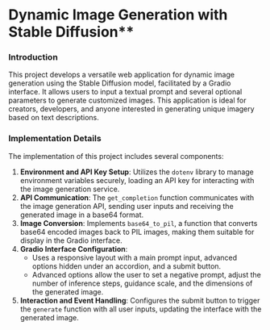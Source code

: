 # Dynamic Image Generation with Stable Diffusion**

### Introduction
This project develops a versatile web application for dynamic image generation using the Stable Diffusion model, facilitated by a Gradio interface. It allows users to input a textual prompt and several optional parameters to generate customized images. This application is ideal for creators, developers, and anyone interested in generating unique imagery based on text descriptions.

### Implementation Details
The implementation of this project includes several components:
1. **Environment and API Key Setup**: Utilizes the `dotenv` library to manage environment variables securely, loading an API key for interacting with the image generation service.
2. **API Communication**: The `get_completion` function communicates with the image generation API, sending user inputs and receiving the generated image in a base64 format.
3. **Image Conversion**: Implements `base64_to_pil`, a function that converts base64 encoded images back to PIL images, making them suitable for display in the Gradio interface.
4. **Gradio Interface Configuration**: 
   - Uses a responsive layout with a main prompt input, advanced options hidden under an accordion, and a submit button.
   - Advanced options allow the user to set a negative prompt, adjust the number of inference steps, guidance scale, and the dimensions of the generated image.
5. **Interaction and Event Handling**: Configures the submit button to trigger the `generate` function with all user inputs, updating the interface with the generated image.
